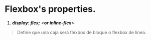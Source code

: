 # Flexbox's properties.

1. ***display: flex;***
<***or inline-flex***>

> Define que una caja será flexbox de bloque o flexbox de línea. 

